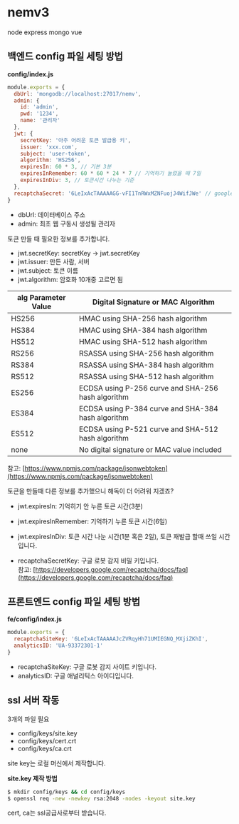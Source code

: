# nemv3
node express mongo vue

## 백엔드 config 파일 세팅 방법

**config/index.js**  
```javascript
module.exports = {
  dbUrl: 'mongodb://localhost:27017/nemv',
  admin: {
    id: 'admin',
    pwd: '1234',
    name: '관리자'
  },
  jwt: {
    secretKey: '아주 어려운 토큰 발급용 키',
    issuer: 'xxx.com',
    subject: 'user-token',
    algorithm: 'HS256',    
    expiresIn: 60 * 3, // 기본 3분
    expiresInRemember: 60 * 60 * 24 * 7 // 기억하기 눌렀을 때 7일
    expiresInDiv: 3, // 토큰시간 나누는 기준
  },
  recaptchaSecret: '6LeIxAcTAAAAAGG-vFI1TnRWxMZNFuojJ4WifJWe' // google testkey
}
```

- dbUrl: 데이터베이스 주소
- admin: 최초 웹 구동시 생성될 관리자

토큰 만들 때 필요한 정보를 추가합니다.

- jwt.secretKey: secretKey -> jwt.secretKey
- jwt.issuer: 만든 사람, 서버
- jwt.subject: 토큰 이름
- jwt.algorithm: 암호화 10개중 고르면 됨

| alg Parameter Value | Digital Signature or MAC Algorithm |
| --- | --- |
|HS256 | HMAC using SHA-256 hash algorithm |
|HS384 |	HMAC using SHA-384 hash algorithm|
|HS512 |	HMAC using SHA-512 hash algorithm|
|RS256 |	RSASSA using SHA-256 hash algorithm|
|RS384 |	RSASSA using SHA-384 hash algorithm|
|RS512 |	RSASSA using SHA-512 hash algorithm|
|ES256 |	ECDSA using P-256 curve and SHA-256 hash algorithm|
|ES384 |	ECDSA using P-384 curve and SHA-384 hash algorithm|
|ES512 |	ECDSA using P-521 curve and SHA-512 hash algorithm|
|none |	No digital signature or MAC value included|

참고: [https://www.npmjs.com/package/jsonwebtoken](https://www.npmjs.com/package/jsonwebtoken)

토큰을 만들때 다른 정보를 추가했으니 해독이 더 어려워 지겠죠?

- jwt.expiresIn: 기억히기 안 누른 토큰 시간(3분)
- jwt.expiresInRemember: 기억하기 누른 토큰 시간(6일)
- jwt.expiresInDiv: 토큰 시간 나눈 시간(1분 혹은 2일), 토큰 재발급 할때 쓰일 시간입니다.

- recaptchaSecretKey: 구글 로봇 감지 비밀 키입니다.  
참고:  [https://developers.google.com/recaptcha/docs/faq](https://developers.google.com/recaptcha/docs/faq)

## 프론트엔드 config 파일 세팅 방법

**fe/config/index.js**  
```javascript
module.exports = {
  recaptchaSiteKey: '6LeIxAcTAAAAAJcZVRqyHh71UMIEGNQ_MXjiZKhI',
  analyticsID: 'UA-93372301-1'
}
```

- recaptchaSiteKey: 구글 로봇 감지 사이트 키입니다.
- analyticsID: 구글 애널리틱스 아이디입니다.

## ssl 서버 작동

3개의 파일 필요

- config/keys/site.key
- config/keys/cert.crt
- config/keys/ca.crt

site key는 로컬 머신에서 제작합니다.

**site.key 제작 방법**  
```bash
$ mkdir config/keys && cd config/keys
$ openssl req -new -newkey rsa:2048 -nodes -keyout site.key
```

cert, ca는 ssl공급사로부터 받습니다.
